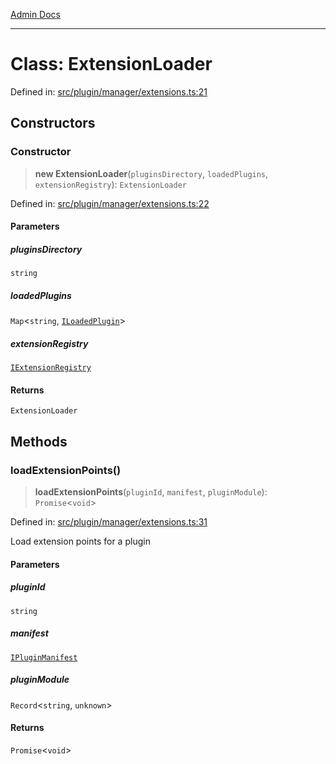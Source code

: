 [Admin Docs](/)

***

# Class: ExtensionLoader

Defined in: [src/plugin/manager/extensions.ts:21](https://github.com/Sourya07/talawa-api/blob/2dc82649c98e5346c00cdf926fe1d0bc13ec1544/src/plugin/manager/extensions.ts#L21)

## Constructors

### Constructor

> **new ExtensionLoader**(`pluginsDirectory`, `loadedPlugins`, `extensionRegistry`): `ExtensionLoader`

Defined in: [src/plugin/manager/extensions.ts:22](https://github.com/Sourya07/talawa-api/blob/2dc82649c98e5346c00cdf926fe1d0bc13ec1544/src/plugin/manager/extensions.ts#L22)

#### Parameters

##### pluginsDirectory

`string`

##### loadedPlugins

`Map`\<`string`, [`ILoadedPlugin`](../../../types/interfaces/ILoadedPlugin.md)\>

##### extensionRegistry

[`IExtensionRegistry`](../../../types/interfaces/IExtensionRegistry.md)

#### Returns

`ExtensionLoader`

## Methods

### loadExtensionPoints()

> **loadExtensionPoints**(`pluginId`, `manifest`, `pluginModule`): `Promise`\<`void`\>

Defined in: [src/plugin/manager/extensions.ts:31](https://github.com/Sourya07/talawa-api/blob/2dc82649c98e5346c00cdf926fe1d0bc13ec1544/src/plugin/manager/extensions.ts#L31)

Load extension points for a plugin

#### Parameters

##### pluginId

`string`

##### manifest

[`IPluginManifest`](../../../types/interfaces/IPluginManifest.md)

##### pluginModule

`Record`\<`string`, `unknown`\>

#### Returns

`Promise`\<`void`\>
